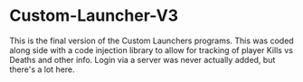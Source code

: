 # Custom-Launcher-V3
 This is the final version of the Custom Launchers programs. This was coded along side with a code injection library to allow for tracking of player Kills vs Deaths and other info. Login via a server was never actually added, but there's a lot here.
